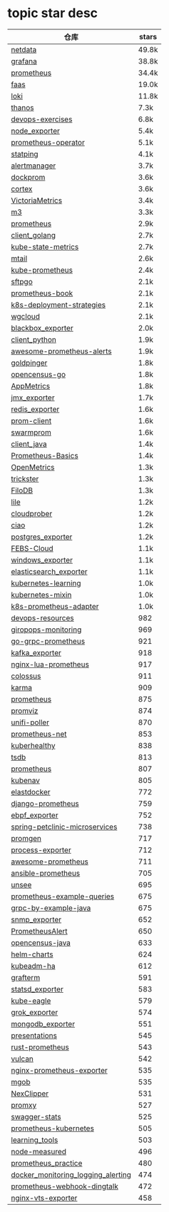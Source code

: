 # topic star desc 




|  仓库   | stars  | 
|-----|-------| 
|[netdata](https://github.com/netdata/netdata.git)|49.8k|
|[grafana](https://github.com/grafana/grafana.git)|38.8k|
|[prometheus](https://github.com/prometheus/prometheus.git)|34.4k|
|[faas](https://github.com/openfaas/faas.git)|19.0k|
|[loki](https://github.com/grafana/loki.git)|11.8k|
|[thanos](https://github.com/thanos-io/thanos.git)|7.3k|
|[devops-exercises](https://github.com/bregman-arie/devops-exercises.git)|6.8k|
|[node_exporter](https://github.com/prometheus/node_exporter.git)|5.4k|
|[prometheus-operator](https://github.com/prometheus-operator/prometheus-operator.git)|5.1k|
|[statping](https://github.com/statping/statping.git)|4.1k|
|[alertmanager](https://github.com/prometheus/alertmanager.git)|3.7k|
|[dockprom](https://github.com/stefanprodan/dockprom.git)|3.6k|
|[cortex](https://github.com/cortexproject/cortex.git)|3.6k|
|[VictoriaMetrics](https://github.com/VictoriaMetrics/VictoriaMetrics.git)|3.4k|
|[m3](https://github.com/m3db/m3.git)|3.3k|
|[prometheus](https://github.com/vegasbrianc/prometheus.git)|2.9k|
|[client_golang](https://github.com/prometheus/client_golang.git)|2.7k|
|[kube-state-metrics](https://github.com/kubernetes/kube-state-metrics.git)|2.7k|
|[mtail](https://github.com/google/mtail.git)|2.6k|
|[kube-prometheus](https://github.com/prometheus-operator/kube-prometheus.git)|2.4k|
|[sftpgo](https://github.com/drakkan/sftpgo.git)|2.1k|
|[prometheus-book](https://github.com/yunlzheng/prometheus-book.git)|2.1k|
|[k8s-deployment-strategies](https://github.com/ContainerSolutions/k8s-deployment-strategies.git)|2.1k|
|[wgcloud](https://github.com/tianshiyeben/wgcloud.git)|2.1k|
|[blackbox_exporter](https://github.com/prometheus/blackbox_exporter.git)|2.0k|
|[client_python](https://github.com/prometheus/client_python.git)|1.9k|
|[awesome-prometheus-alerts](https://github.com/samber/awesome-prometheus-alerts.git)|1.9k|
|[goldpinger](https://github.com/bloomberg/goldpinger.git)|1.8k|
|[opencensus-go](https://github.com/census-instrumentation/opencensus-go.git)|1.8k|
|[AppMetrics](https://github.com/AppMetrics/AppMetrics.git)|1.8k|
|[jmx_exporter](https://github.com/prometheus/jmx_exporter.git)|1.7k|
|[redis_exporter](https://github.com/oliver006/redis_exporter.git)|1.6k|
|[prom-client](https://github.com/siimon/prom-client.git)|1.6k|
|[swarmprom](https://github.com/stefanprodan/swarmprom.git)|1.6k|
|[client_java](https://github.com/prometheus/client_java.git)|1.4k|
|[Prometheus-Basics](https://github.com/yolossn/Prometheus-Basics.git)|1.4k|
|[OpenMetrics](https://github.com/OpenObservability/OpenMetrics.git)|1.3k|
|[trickster](https://github.com/tricksterproxy/trickster.git)|1.3k|
|[FiloDB](https://github.com/filodb/FiloDB.git)|1.3k|
|[lile](https://github.com/lileio/lile.git)|1.2k|
|[cloudprober](https://github.com/google/cloudprober.git)|1.2k|
|[ciao](https://github.com/brotandgames/ciao.git)|1.2k|
|[postgres_exporter](https://github.com/wrouesnel/postgres_exporter.git)|1.2k|
|[FEBS-Cloud](https://github.com/febsteam/FEBS-Cloud.git)|1.1k|
|[windows_exporter](https://github.com/prometheus-community/windows_exporter.git)|1.1k|
|[elasticsearch_exporter](https://github.com/justwatchcom/elasticsearch_exporter.git)|1.1k|
|[kubernetes-learning](https://github.com/cnych/kubernetes-learning.git)|1.0k|
|[kubernetes-mixin](https://github.com/kubernetes-monitoring/kubernetes-mixin.git)|1.0k|
|[k8s-prometheus-adapter](https://github.com/DirectXMan12/k8s-prometheus-adapter.git)|1.0k|
|[devops-resources](https://github.com/bregman-arie/devops-resources.git)|982|
|[giropops-monitoring](https://github.com/badtuxx/giropops-monitoring.git)|969|
|[go-grpc-prometheus](https://github.com/grpc-ecosystem/go-grpc-prometheus.git)|921|
|[kafka_exporter](https://github.com/danielqsj/kafka_exporter.git)|918|
|[nginx-lua-prometheus](https://github.com/knyar/nginx-lua-prometheus.git)|917|
|[colossus](https://github.com/lucperkins/colossus.git)|911|
|[karma](https://github.com/prymitive/karma.git)|909|
|[prometheus](https://github.com/1046102779/prometheus.git)|875|
|[promviz](https://github.com/nghialv/promviz.git)|874|
|[unifi-poller](https://github.com/unifi-poller/unifi-poller.git)|870|
|[prometheus-net](https://github.com/prometheus-net/prometheus-net.git)|853|
|[kuberhealthy](https://github.com/Comcast/kuberhealthy.git)|838|
|[tsdb](https://github.com/prometheus-junkyard/tsdb.git)|813|
|[prometheus](https://github.com/giantswarm/prometheus.git)|807|
|[kubenav](https://github.com/kubenav/kubenav.git)|805|
|[elastdocker](https://github.com/sherifabdlnaby/elastdocker.git)|772|
|[django-prometheus](https://github.com/korfuri/django-prometheus.git)|759|
|[ebpf_exporter](https://github.com/cloudflare/ebpf_exporter.git)|752|
|[spring-petclinic-microservices](https://github.com/spring-petclinic/spring-petclinic-microservices.git)|738|
|[promgen](https://github.com/line/promgen.git)|717|
|[process-exporter](https://github.com/ncabatoff/process-exporter.git)|712|
|[awesome-prometheus](https://github.com/roaldnefs/awesome-prometheus.git)|711|
|[ansible-prometheus](https://github.com/cloudalchemy/ansible-prometheus.git)|705|
|[unsee](https://github.com/cloudflare/unsee.git)|695|
|[prometheus-example-queries](https://github.com/infinityworks/prometheus-example-queries.git)|675|
|[grpc-by-example-java](https://github.com/saturnism/grpc-by-example-java.git)|675|
|[snmp_exporter](https://github.com/prometheus/snmp_exporter.git)|652|
|[PrometheusAlert](https://github.com/feiyu563/PrometheusAlert.git)|650|
|[opencensus-java](https://github.com/census-instrumentation/opencensus-java.git)|633|
|[helm-charts](https://github.com/prometheus-community/helm-charts.git)|624|
|[kubeadm-ha](https://github.com/cookeem/kubeadm-ha.git)|612|
|[grafterm](https://github.com/slok/grafterm.git)|591|
|[statsd_exporter](https://github.com/prometheus/statsd_exporter.git)|583|
|[kube-eagle](https://github.com/cloudworkz/kube-eagle.git)|579|
|[grok_exporter](https://github.com/fstab/grok_exporter.git)|574|
|[mongodb_exporter](https://github.com/percona/mongodb_exporter.git)|551|
|[presentations](https://github.com/cncf/presentations.git)|545|
|[rust-prometheus](https://github.com/tikv/rust-prometheus.git)|543|
|[vulcan](https://github.com/digitalocean/vulcan.git)|542|
|[nginx-prometheus-exporter](https://github.com/nginxinc/nginx-prometheus-exporter.git)|535|
|[mgob](https://github.com/stefanprodan/mgob.git)|535|
|[NexClipper](https://github.com/NexClipper/NexClipper.git)|531|
|[promxy](https://github.com/jacksontj/promxy.git)|527|
|[swagger-stats](https://github.com/slanatech/swagger-stats.git)|525|
|[prometheus-kubernetes](https://github.com/camilb/prometheus-kubernetes.git)|505|
|[learning_tools](https://github.com/hwholiday/learning_tools.git)|503|
|[node-measured](https://github.com/yaorg/node-measured.git)|496|
|[prometheus_practice](https://github.com/songjiayang/prometheus_practice.git)|480|
|[docker_monitoring_logging_alerting](https://github.com/uschtwill/docker_monitoring_logging_alerting.git)|474|
|[prometheus-webhook-dingtalk](https://github.com/timonwong/prometheus-webhook-dingtalk.git)|472|
|[nginx-vts-exporter](https://github.com/hnlq715/nginx-vts-exporter.git)|458|
